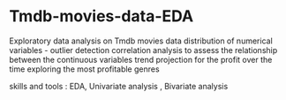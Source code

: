 # Tmdb-movies-data-EDA

Exploratory data analysis on Tmdb movies data 
distribution of numerical variables - outlier detection 
correlation analysis to assess the relationship between the continuous variables 
trend projection for the profit over the time 
exploring the most profitable genres 

skills and tools : 
EDA, Univariate analysis , Bivariate analysis
